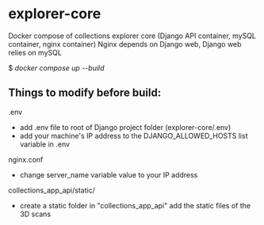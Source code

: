 # explorer-core
Docker compose of collections explorer core (Django API container, mySQL container, nginx container)
Nginx depends on Django web, Django web relies on mySQL


$ _docker compose up --build_



Things to modify before build:
-
.env
- add .env file to root of Django project folder (explorer-core/.env)
- add your machine's IP address to the DJANGO_ALLOWED_HOSTS list variable in .env


nginx.conf
- change server_name variable value to your IP address

collections_app_api/static/
- create a static folder in "collections_app_api" add the static files of the 3D scans 
